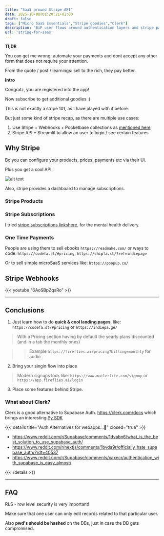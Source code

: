 ```yaml
---
title: "SaaS around Stripe API"
date: 2025-10-08T01:20:21+01:00
draft: false
tags: ["Micro SaaS Essentials","Stripe goodies","Clerk"]
description: 'BiP user flows around authentication layers and stripe paywalls'
url: 'stripe-for-saas'
---
```


**Tl;DR**

You can get me wrong: automate your payments and dont accept any other form that does not require your attention.

From the quote / post / learnings: sell to the rich, they pay better.

**Intro**

Congratz, you are registered into the app!

Now subscribe to get additional goodies :)

This is not exactly a stripe 101, as I have played with it before:


But just some kind of stripe recap, as there are multiple use cases:

1. Use Stripe + Webhooks + Pocketbase collections as [mentioned here](https://jalcocert.github.io/JAlcocerT/pocketbase/#syncing-stripe-data-with-pocketbase)
2. Stripe API + Streamlit to allow an user to login / see certain features


## Why Stripe

Bc you can configure your products, prices, payments etc via their UI.

Plus you get a cool API.

![alt text](/blog_img/web/nextjs-admin/stripe-subscription-management.png)

Also, stripe provides a dashboard to manage subscriptions.


### Stripe Products

### Stripe Subscriptions

I tried [stripe subscriptions linkshere](https://jalcocert.github.io/JAlcocerT/flask-cms-for-ssgs/#how-to-create-a-stripe-subscription-link-), for the mental health delivery.



### One Time Payments

People are using them to sell ebooks `https://readmake.com/` or ways to code: `https://codefa.st/#pricing`, `https://shipfa.st/?ref=indiepage`

Or to sell simple microSaaS services like: `https://poopup.co/`


## Stripe Webhooks

<!-- https://www.youtube.com/watch?v=6AoSBpZqsRo -->

{{< youtube "6AoSBpZqsRo" >}}


---


## Conclusions

1. Just learn how to do **quick & cool landing pages**, like: `https://codefa.st/#pricing` or `https://indiepa.ge/`

> With a Pricing section having by default the yearly plans discounted (and in a tab the monthly ones)

> > Example `https://fireflies.ai/pricing?billing=monthly` for audio

2. Bring your singin flow into place

> Modern signups look like: `https://www.mailerlite.com/signup` or `https://app.fireflies.ai/login`

3. Place some features behind Stripe.

### What about Clerk?

Clerk is a good alternative to Supabase Auth. https://clerk.com/docs which brings an interesting [Py SDK](https://github.com/clerk/clerk-sdk-python/blob/main/README.md)


{{< details title="Auth Alternatives for webapps...📌" closed="true" >}}


* https://www.reddit.com/r/Supabase/comments/1dvabn6/what_is_the_best_solution_to_use_supabase_auth/
* https://www.reddit.com/r/nextjs/comments/1bvda9r/officially_hate_supabase_auth/?rdt=40537
* https://www.reddit.com/r/Supabase/comments/xaxecr/authentication_with_supabase_is_easy_almost/

{{< /details >}}


---

## FAQ

RLS - row level security is very important!

Make sure that one user can only edit records related to that particular user.

Also **pwd's should be hashed** on the DBs, just in case the DB gets compromised.